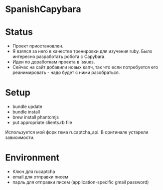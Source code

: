 # SpanishCapybara

# Status
- Проект приостановлен.
- Я взялся за него в качестве тренировки для изучения ruby. Было интересно разработать робота с Capybara.
- Идеи по доработкам проекта в issues.
- Сейчас на сайт добавили новых капч, так что если потребуется его реанимировать - надо будет с ними разобраться.

# Setup
- bundle update
- bundle install
- brew install phantomjs
- put appropriate clients.rb file

Используется мой форк гема rucaptcha_api. В оригинале устарели зависимости.

# Environment
- Ключ для rucaptcha
- email для отправки писем
- парль для отправки писем (application-specific gmail password)

